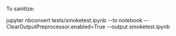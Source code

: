 To sanitize:

jupyter nbconvert tests/smoketest.ipynb --to notebook --ClearOutputPreprocessor.enabled=True --output smoketest.ipynb
